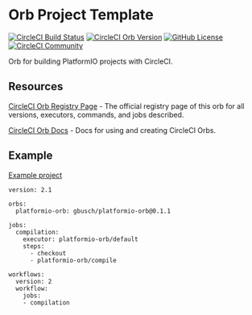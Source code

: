 # Orb Project Template

[![CircleCI Build Status](https://circleci.com/gh/gbusch/platformio-orb/tree/master.svg?style=shield "CircleCI Build Status")](https://circleci.com/gh/gbusch/platformio-orb) [![CircleCI Orb Version](https://img.shields.io/badge/endpoint.svg?url=https://badges.circleci.io/orb/gbusch/platformio-orb)](https://circleci.com/orbs/registry/orb/gbusch/platformio-orb) [![GitHub License](https://img.shields.io/badge/license-MIT-lightgrey.svg)](https://raw.githubusercontent.com/gbusch/platformio-orb/master/LICENSE) [![CircleCI Community](https://img.shields.io/badge/community-CircleCI%20Discuss-343434.svg)](https://discuss.circleci.com/c/ecosystem/orbs)

Orb for building PlatformIO projects with CircleCI.

## Resources

[CircleCI Orb Registry Page](https://circleci.com/orbs/registry/orb/gbusch/platformio-orb) - The official registry page of this orb for all versions, executors, commands, and jobs described.

[CircleCI Orb Docs](https://circleci.com/docs/2.0/orb-intro/#section=configuration) - Docs for using and creating CircleCI Orbs.


## Example
[Example project](https://github.com/gbusch/CircleCI_ESP8266)
```
version: 2.1

orbs:
  platformio-orb: gbusch/platformio-orb@0.1.1

jobs:
  compilation:
    executor: platformio-orb/default
    steps:
      - checkout
      - platformio-orb/compile

workflows:
  version: 2
  workflow:
    jobs:
    - compilation
```